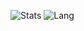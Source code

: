 ![Stats](https://github-readme-stats.vercel.app/api?username=harp077&show_icons=true&count_private=true&hide_title=true)
![Lang](https://github-readme-stats.vercel.app/api/top-langs/?username=harp077&layout=compact&hide_title=true)

<!--
**harp077/harp077** is a ✨ _special_ ✨ repository because its `README.md` (this file) appears on your GitHub profile.

Here are some ideas to get you started:

- 🔭 I’m currently working on ...
- 🌱 I’m currently learning ...
- 👯 I’m looking to collaborate on ...
- 🤔 I’m looking for help with ...
- 💬 Ask me about ...
- 📫 How to reach me: ...
- 😄 Pronouns: ...
- ⚡ Fun fact: ...
-->

